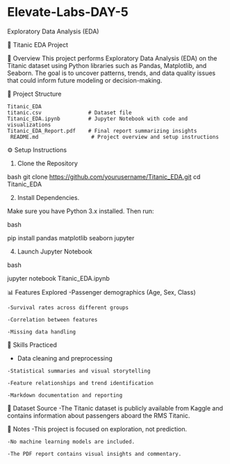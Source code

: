 # Elevate-Labs-DAY-5
Exploratory Data Analysis (EDA)

🚢 Titanic EDA Project

📘 Overview
  This project performs Exploratory Data Analysis (EDA) on the Titanic dataset using Python libraries such as Pandas, Matplotlib, and Seaborn. The goal is to uncover patterns, trends, and data quality issues that could inform future modeling or decision-making.

📂 Project Structure

    Titanic_EDA
    titanic.csv               # Dataset file
    Titanic_EDA.ipynb         # Jupyter Notebook with code and visualizations
    Titanic_EDA_Report.pdf    # Final report summarizing insights
     README.md                 # Project overview and setup instructions

⚙️ Setup Instructions
1. Clone the Repository
   
  bash
  git clone https://github.com/yourusername/Titanic_EDA.git
  cd Titanic_EDA
  
2. Install Dependencies.
    
  Make sure you have Python 3.x installed. Then run:
  
  bash
  
  pip install pandas matplotlib seaborn jupyter

4. Launch Jupyter Notebook

  bash
  
  jupyter notebook Titanic_EDA.ipynb

📊 Features Explored
    -Passenger demographics (Age, Sex, Class)

    -Survival rates across different groups

    -Correlation between features

    -Missing data handling

🧠 Skills Practiced
   - Data cleaning and preprocessing

    -Statistical summaries and visual storytelling

    -Feature relationships and trend identification

    -Markdown documentation and reporting

📎 Dataset Source
    -The Titanic dataset is publicly available from Kaggle and contains information about passengers aboard the RMS Titanic.

📌 Notes
    -This project is focused on exploration, not prediction.

    -No machine learning models are included.

    -The PDF report contains visual insights and commentary.

